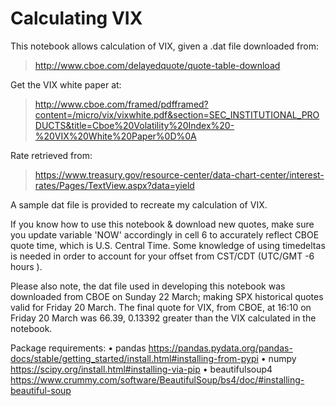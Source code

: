# Calculating VIX

This notebook allows calculation of VIX, given a .dat file downloaded from:

> http://www.cboe.com/delayedquote/quote-table-download

Get the VIX white paper at:
> http://www.cboe.com/framed/pdfframed?content=/micro/vix/vixwhite.pdf&section=SEC_INSTITUTIONAL_PRODUCTS&title=Cboe%20Volatility%20Index%20-%20VIX%20White%20Paper%0D%0A

Rate retrieved from:
> https://www.treasury.gov/resource-center/data-chart-center/interest-rates/Pages/TextView.aspx?data=yield

A sample dat file is provided to recreate my calculation of VIX.

If you know how to use this notebook & download new quotes, make sure you update variable 'NOW' accordingly in cell 6 to accurately reflect CBOE quote time, which is U.S. Central Time. Some knowledge of using timedeltas is needed in order to account for your offset from CST/CDT (UTC/GMT -6 hours ).

Please also note, the dat file used in developing this notebook was downloaded from CBOE on Sunday 22 March; making SPX historical quotes valid for Friday 20 March. The final quote for VIX, from CBOE, at 16:10 on Friday 20 March was 66.39, 0.13392 greater than the VIX calculated in the notebook.


Package requirements:
• pandas https://pandas.pydata.org/pandas-docs/stable/getting_started/install.html#installing-from-pypi
• numpy https://scipy.org/install.html#installing-via-pip
• beautifulsoup4 https://www.crummy.com/software/BeautifulSoup/bs4/doc/#installing-beautiful-soup
